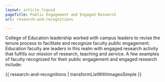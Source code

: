 ```yaml
---
layout: article.liquid
pageTitle: Public Engagement and Engaged Research
url: research-and-recognitions

---
```


College of Education leadership worked with campus leaders to revise the tenure process to facilitate and recognize faculty public engagement. Education faculty are leaders in this realm with engaged research activity that fulfills our mission of research, teaching and service. A few examples of faculty recognized for their public engagement and engaged research include:

{{ research-and-recognitions | transformListWithImagesSimple }}